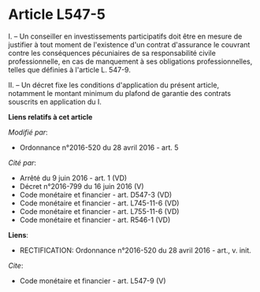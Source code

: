 # Article L547-5

I. – Un conseiller en investissements participatifs doit être en mesure de justifier à tout moment de l'existence d'un
contrat d'assurance le couvrant contre les conséquences pécuniaires de sa responsabilité civile professionnelle, en cas de
manquement à ses obligations professionnelles, telles que définies à l'article L. 547-9.

II. – Un décret fixe les conditions d'application du présent article, notamment le montant minimum du plafond de garantie des
contrats souscrits en application du I.

**Liens relatifs à cet article**

_Modifié par_:

  - Ordonnance n°2016-520 du 28 avril 2016 - art. 5

_Cité par_:

  - Arrêté du 9 juin 2016 - art. 1 (VD)
  - Décret n°2016-799 du 16 juin 2016 (V)
  - Code monétaire et financier - art. D547-3 (VD)
  - Code monétaire et financier - art. L745-11-6 (VD)
  - Code monétaire et financier - art. L755-11-6 (VD)
  - Code monétaire et financier - art. R546-1 (VD)

**Liens**:

  - RECTIFICATION: Ordonnance n°2016-520 du 28 avril 2016 - art., v. init.

_Cite_:

  - Code monétaire et financier - art. L547-9 (V)
